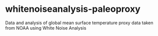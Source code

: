 # whitenoiseanalysis-paleoproxy
Data and analysis of global mean surface temperature proxy data taken from NOAA using White Noise Analysis
